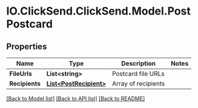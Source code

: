 # IO.ClickSend.ClickSend.Model.PostPostcard
## Properties

Name | Type | Description | Notes
------------ | ------------- | ------------- | -------------
**FileUrls** | **List&lt;string&gt;** | Postcard file URLs | 
**Recipients** | [**List&lt;PostRecipient&gt;**](PostRecipient.md) | Array of recipients | 

[[Back to Model list]](../README.md#documentation-for-models) [[Back to API list]](../README.md#documentation-for-api-endpoints) [[Back to README]](../README.md)


